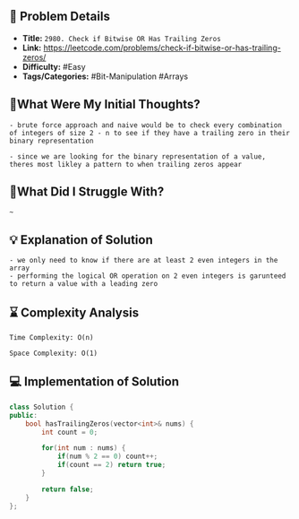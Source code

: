 ## 📝 Problem Details

- **Title:** `2980. Check if Bitwise OR Has Trailing Zeros`
- **Link:** https://leetcode.com/problems/check-if-bitwise-or-has-trailing-zeros/
- **Difficulty:** #Easy 
- **Tags/Categories:** #Bit-Manipulation #Arrays 

## 💭What Were My Initial Thoughts?

```
- brute force approach and naive would be to check every combination of integers of size 2 - n to see if they have a trailing zero in their binary representation

- since we are looking for the binary representation of a value, theres most likley a pattern to when trailing zeros appear
```

## 🤔What Did I Struggle With?

```
~
```

## 💡 Explanation of Solution

```
- we only need to know if there are at least 2 even integers in the array
- performing the logical OR operation on 2 even integers is garunteed to return a value with a leading zero
```

## ⌛ Complexity Analysis

```
Time Complexity: O(n)

Space Complexity: O(1)
```

## 💻 Implementation of Solution

```cpp
class Solution {
public:
    bool hasTrailingZeros(vector<int>& nums) {
        int count = 0;

        for(int num : nums) {
            if(num % 2 == 0) count++;
            if(count == 2) return true;
        }

        return false;
    }
};
```